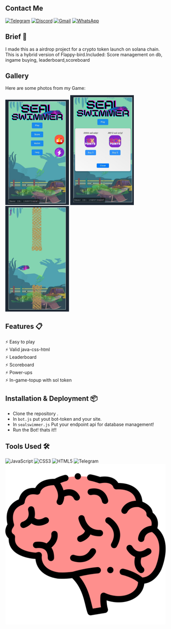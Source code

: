 ## Contact Me
[![Telegram](https://img.shields.io/badge/Telegram-2CA5E0?style=for-the-badge&logo=telegram&logoColor=white)](https://t.me/niazmur)
[![Discord](https://img.shields.io/badge/Discord-7289DA?style=for-the-badge&logo=discord&logoColor=white)](https://discordapp.com/users/786902290153996288)
[![Gmail](https://img.shields.io/badge/Gmail-D14836?style=for-the-badge&logo=gmail&logoColor=white)](mailto:niaz.m.business@gmail.com)
[![WhatsApp](https://img.shields.io/badge/WhatsApp-25D366?style=for-the-badge&logo=whatsapp&logoColor=white)](https://wa.me/+8801931282641)

## Brief 📖
I made this as a airdrop project for a crypto token launch on solana chain.
This is a hybrid version of Flappy-bird.Included: Score management on db, ingame buying, leaderboard,scoreboard

## Gallery

Here are some photos from my Game:

<p float="left">
  <img src="readimg/1.jpg" width="200" />
  <img src="readimg/2.jpg" width="200" />
  <img src="readimg/3.jpg" width="200" />
</p>



## Features 📋
⚡️ Easy to play\
⚡️ Valid java-css-html\
⚡️ Leaderboard\
⚡️ Scoreboard\
⚡️ Power-ups\
⚡️ In-game-topup with sol token


## Installation & Deployment 📦
- Clone the repository .
- In `bot.js` put yout bot-token and your site.
- In `sealswimmer.js` Put your endpoint api for database management!
- Run the Bot! thats it!!


## Tools Used 🛠️
![JavaScript](https://img.shields.io/badge/-JavaScript-black?style=flat-square&logo=javascript)
![CSS3](https://img.shields.io/badge/-CSS3-blue?style=flat-square&logo=css3)
![HTML5](https://img.shields.io/badge/-HTML5-orange?style=flat-square&logo=html5)
![Telegram](https://img.shields.io/badge/-Telegram-2CA5E0?style=flat-square&logo=telegram)
![Brain](/readimg/brainstorm.png)
